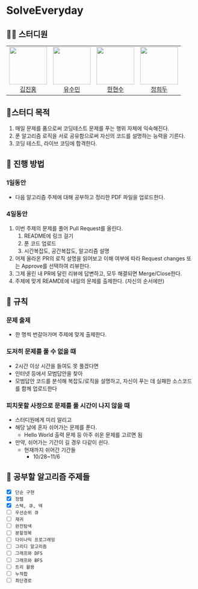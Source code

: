 # SolveEveryday

## 🧑‍💻 스터디원
<table>
  <tr>
    <td align="center">
      <a href="https://github.com/deepredk">
        <img src="https://avatars.githubusercontent.com/u/33937365?v=4" width="100px;" />
        <br />
        김진홍
      </a>
    </td>
    <td align="center">
      <a href="https://github.com/sue4869">
        <img src="https://avatars.githubusercontent.com/u/68679529?v=4" width="100px;" />
        <br />
        유수민
      </a>
    </td>
    <td align="center">
      <a href="https://github.com/HanHyunsoo">
        <img src="https://avatars.githubusercontent.com/u/37373826?v=4" width="100px;" />
        <br />
        한현수
      </a>
    </td>
    <td align="center">
      <a href="https://github.com/jhd7130">
        <img src="https://avatars.githubusercontent.com/u/78134917?v=4" width="100px;" />
        <br />
        정희두
      </a>
    </td>
  </tr>
</table>

## 🚩스터디 목적
1. 매일 문제를 품으로써 코딩테스트 문제를 푸는 행위 자체에 익숙해진다.
2. 푼 알고리즘 로직을 서로 공유함으로써 자신의 코드를 설명하는 능력을 기른다.
3. 코딩 테스트, 라이브 코딩에 합격한다.

## 📖 진행 방법

### 1일동안
- 다음 알고리즘 주제에 대해 공부하고 정리한 PDF 파일을 업로드한다.

### 4일동안
1. 이번 주제의 문제를 풀어 Pull Request를 올린다.
    1. README에 링크 걸기
    2. 푼 코드 업로드
    3. 시간복잡도, 공간복잡도, 알고리즘 설명
2. 어제 올라온 PR의 로직 설명을 읽어보고 이해 여부에 따라 Request changes 또는 Approve를 선택하여 리뷰한다.
3. 그제 올린 내 PR에 달린 리뷰에 답변하고, 모두 해결되면 Merge/Close한다.
4. 주제에 맞게 REAMDE에 내일의 문제를 출제한다. (자신의 순서에만)

## 🔗 규칙
### 문제 출제
* 한 명씩 번갈아가며 주제에 맞게 출제한다.

### 도저히 문제를 풀 수 없을 때
* 2시간 이상 시간을 들여도 못 풀겠다면
* 인터넷 등에서 모범답안을 찾아
* 모범답안 코드를 분석해 복잡도/로직을 설명하고, 자신이 푸는 데 실패한 소스코드를 함께 업로드한다

### 피치못할 사정으로 문제를 풀 시간이 나지 않을 때
* 스터디원에게 미리 알리고
* 해당 날에 혼자 쉬어가는 문제를 푼다.
    * Hello World 출력 문제 등 아주 쉬운 문제를 고르면 됨
* 만약, 쉬어가는 기간이 길 경우 다같이 쉰다.
    * 현재까지 쉬어간 기간들
        * 10/28~11/6

## 🔖 공부할 알고리즘 주제들
- [x] `단순 구현`
- [x] `정렬` 
- [x] `스택, 큐, 덱`
- [ ] `우선순위 큐`
- [ ] `재귀`
- [ ] `완전탐색`
- [ ] `분할정복`
- [ ] `다이나믹 프로그래밍`
- [ ] `그리디 알고리즘`
- [ ] `그래프와 DFS`
- [ ] `그래프와 BFS`
- [ ] `트리 활용`
- [ ] `누적합`
- [ ] `최단경로`
